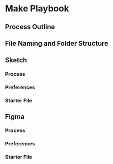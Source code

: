 # Make Playbook

## Process Outline

## File Naming and Folder Structure

## Sketch

### Process

### Preferences

### Starter File

## Figma

### Process

### Preferences

### Starter File

